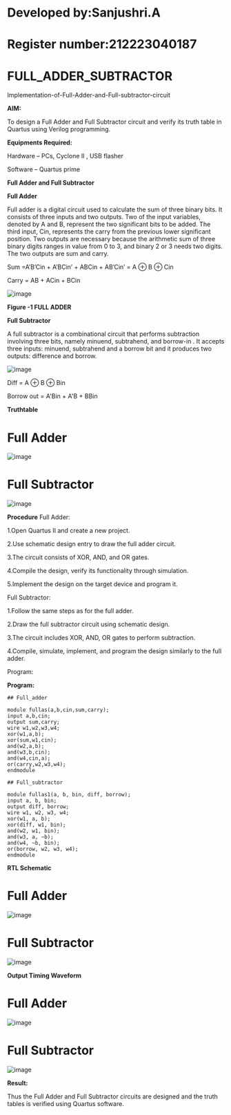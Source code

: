 # Developed by:Sanjushri.A
# Register number:212223040187
# FULL_ADDER_SUBTRACTOR

Implementation-of-Full-Adder-and-Full-subtractor-circuit

**AIM:**

To design a Full Adder and Full Subtractor circuit and verify its truth table in Quartus using Verilog programming.

**Equipments Required:**

Hardware – PCs, Cyclone II , USB flasher

Software – Quartus prime

**Full Adder and Full Subtractor**

**Full Adder**

Full adder is a digital circuit used to calculate the sum of three binary bits. It consists of three inputs and two outputs. Two of the input variables, denoted by A and B, represent the two significant bits to be added. The third input, Cin, represents the carry from the previous lower significant position. Two outputs are necessary because the arithmetic sum of three binary digits ranges in value from 0 to 3, and binary 2 or 3 needs two digits. The two outputs are sum and carry.

Sum =A’B’Cin + A’BCin’ + ABCin + AB’Cin’ = A ⊕ B ⊕ Cin 

Carry = AB + ACin + BCin

![image](https://github.com/naavaneetha/FULL_ADDER_SUBTRACTOR/assets/154305477/0f30ba51-5ffb-4198-845f-18e054f675e7)

**Figure -1 FULL ADDER**

**Full Subtractor**

A full subtractor is a combinational circuit that performs subtraction involving three bits, namely minuend, subtrahend, and borrow-in . It accepts three inputs: minuend, subtrahend and a borrow bit and it produces two outputs: difference and borrow.

![image](https://github.com/naavaneetha/FULL_ADDER_SUBTRACTOR/assets/154305477/02b24f51-ab51-4304-9ad6-7b81ffc1ead5)

Diff = A ⊕ B ⊕ Bin 

Borrow out = A'Bin + A'B + BBin

**Truthtable**

# Full Adder
![image](https://github.com/Sanjushri13/FULL_ADDER_SUBTRACTOR/assets/164732231/61b75bae-0721-4fbf-b2d6-94faee3b5654)

# Full Subtractor
![image](https://github.com/Sanjushri13/FULL_ADDER_SUBTRACTOR/assets/164732231/4451ea61-2bea-4709-b3b8-6446b5f01d6e)






**Procedure**
Full Adder:

1.Open Quartus II and create a new project.

2.Use schematic design entry to draw the full adder circuit.

3.The circuit consists of XOR, AND, and OR gates.

4.Compile the design, verify its functionality through simulation.

5.Implement the design on the target device and program it.

Full Subtractor:

1.Follow the same steps as for the full adder.

2.Draw the full subtractor circuit using schematic design.

3.The circuit includes XOR, AND, OR gates to perform subtraction.

4.Compile, simulate, implement, and program the design similarly to the full adder.

Program:


**Program:**
```
## Full_adder

module fullas(a,b,cin,sum,carry);
input a,b,cin;
output sum,carry;
wire w1,w2,w3,w4;       
xor(w1,a,b);
xor(sum,w1,cin);        
and(w2,a,b);
and(w3,b,cin);
and(w4,cin,a);
or(carry,w2,w3,w4);
endmodule

## Full_subtractor

module fullas1(a, b, bin, diff, borrow);
input a, b, bin;
output diff, borrow;
wire w1, w2, w3, w4;   
xor(w1, a, b);
xor(diff, w1, bin);
and(w2, w1, bin);
and(w3, a, ~b);
and(w4, ~b, bin);
or(borrow, w2, w3, w4);
endmodule
```

**RTL Schematic**

# Full Adder
![image](https://github.com/Sanjushri13/FULL_ADDER_SUBTRACTOR/assets/164732231/606e7f68-5283-4fb1-a659-7a9b8c095953)
# Full Subtractor
![image](https://github.com/Sanjushri13/FULL_ADDER_SUBTRACTOR/assets/164732231/2d8ad317-3360-41fd-8c91-fe40150c236e)


**Output Timing Waveform**
# Full Adder
![image](https://github.com/Sanjushri13/FULL_ADDER_SUBTRACTOR/assets/164732231/18b71944-9748-4f93-b6ac-1b189353b8c2)
# Full Subtractor
![image](https://github.com/Sanjushri13/FULL_ADDER_SUBTRACTOR/assets/164732231/d30cabe9-e6e2-4248-afc0-f1f3f9376f70)



**Result:**

Thus the Full Adder and Full Subtractor circuits are designed and the truth tables is verified using Quartus software.



